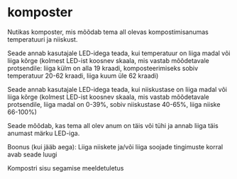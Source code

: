 # komposter

Nutikas komposter, mis mõõdab tema all olevas kompostimisanumas temperatuuri ja niiskust.

Seade annab kasutajale LED-idega teada, kui temperatuur on liiga madal või liiga kõrge (kolmest LED-ist koosnev skaala, mis vastab mõõdetavale protsendile: liiga külm on alla 19 kraadi, komposteerimiseks sobiv temperatuur 20-62 kraadi, liiga kuum üle 62 kraadi)

Seade annab kasutajale LED-idega teada, kui niiskustase on liiga madal või liiga kõrge (kolmest LED-ist koosnev skaala, mis vastab mõõdetavale protsendile, liiga madal on 0-39%, sobiv niiskustase 40-65%, liiga niiske 66-100%)

Seade mõõdab, kas tema all olev anum on täis või tühi ja annab liiga täis anumast märku LED-iga.

Boonus (kui jääb aega):
Liiga niiskete ja/või liiga soojade tingimuste korral avab seade luugi

Kompostri sisu segamise meeldetuletus
